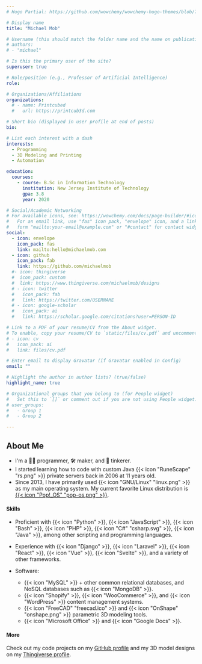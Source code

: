 ```yaml
---
# Hugo Partial: https://github.com/wowchemy/wowchemy-hugo-themes/blob/753da251dd3cb530e518edb46242de2e67d5d682/wowchemy/layouts/partials/widgets/about.html

# Display name
title: "Michael Mob"

# Username (this should match the folder name and the name on publications)
# authors:
# - "michael"

# Is this the primary user of the site?
superuser: true

# Role/position (e.g., Professor of Artificial Intelligence)
role:

# Organizations/Affiliations
organizations:
  # - name: Printcubed
  #   url: https://printcub3d.com

# Short bio (displayed in user profile at end of posts)
bio:

# List each interest with a dash
interests:
  - Programming
  - 3D Modeling and Printing
  - Automation

education:
  courses:
    - course: B.Sc in Information Technology
      institution: New Jersey Institute of Technology
      gpa: 3.8
      year: 2020

# Social/Academic Networking
# For available icons, see: https://wowchemy.com/docs/page-builder/#icons
#   For an email link, use "fas" icon pack, "envelope" icon, and a link in the
#   form "mailto:your-email@example.com" or "#contact" for contact widget.
social:
  - icon: envelope
    icon_pack: fas
    link: mailto:hello@michaelmob.com
  - icon: github
    icon_pack: fab
    link: https://github.com/michaelmob
  #- icon: thingiverse
  #  icon_pack: custom
  #  link: https://www.thingiverse.com/michaelmob/designs
  # - icon: twitter
  #   icon_pack: fab
  #   link: https://twitter.com/USERNAME
  # - icon: google-scholar
  #   icon_pack: ai
  #   link: https://scholar.google.com/citations?user=PERSON-ID

# Link to a PDF of your resume/CV from the About widget.
# To enable, copy your resume/CV to `static/files/cv.pdf` and uncomment the lines below.
# - icon: cv
#   icon_pack: ai
#   link: files/cv.pdf

# Enter email to display Gravatar (if Gravatar enabled in Config)
email: ""

# Highlight the author in author lists? (true/false)
highlight_name: true

# Organizational groups that you belong to (for People widget)
#   Set this to `[]` or comment out if you are not using People widget.
# user_groups:
#   - Group 1
#   - Group 2

---
```

<div class="about-me">

## About Me
* I'm a 👨‍💻 programmer, 🛠️ maker, and 🔧 tinkerer.
* I started learning how to code with custom Java {{< icon "RuneScape" "rs.png" >}} private servers
  back in 2006 at 11 years old.
* Since 2013, I have primarily used {{< icon "GNU/Linux" "linux.png" >}}
  as my main operating system. My current favorite Linux distribution is 
  [{{< icon "Pop!_OS" "pop-os.png" >}}](https://pop.system76.com/).

#### Skills
* Proficient with
  {{< icon "Python" >}},
  {{< icon "JavaScript" >}},
  {{< icon "Bash" >}},
  {{< icon "PHP" >}},
  {{< icon "C#" "csharp.svg" >}},
  {{< icon "Java" >}},
  among other scripting and programming languages.

* Experience with
  {{< icon "Django" >}},
  {{< icon "Laravel" >}},
  {{< icon "React" >}},
  {{< icon "Vue" >}},
  {{< icon "Svelte" >}},
  and a variety of other frameworks.

* Software:
  * {{< icon "MySQL" >}} + other common relational databases, and NoSQL
    databases such as {{< icon "MongoDB" >}}.
  * {{< icon "Shopify" >}}, {{< icon "WooCommerce" >}}, and {{< icon "WordPress" >}} content
    management systems.
  * {{< icon "FreeCAD" "freecad.ico" >}} and
    {{< icon "OnShape" "onshape.png" >}} parametric 3D modeling tools.
  * {{< icon "Microsoft Office" >}} and {{< icon "Google Docs" >}}.

#### More

Check out my code projects on my
[<i class="fab fa-github"></i> GitHub profile](https://github.com/michaelmob)
and my 3D model designs on my
[<i class="custom custom-thingiverse small-icon"></i> Thingiverse profile](https://www.thingiverse.com/michaelmob/designs).

</div>
